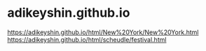# adikeyshin.github.io
https://adikeyshin.github.io/html/New%20York/New%20York.html
https://adikeyshin.github.io/html/scheudle/festival.html
